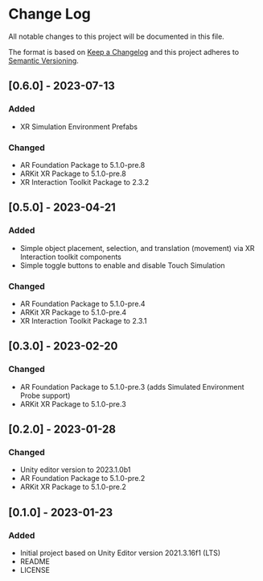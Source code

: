 
# Change Log
All notable changes to this project will be documented in this file.
 
The format is based on [Keep a Changelog](http://keepachangelog.com/)
and this project adheres to [Semantic Versioning](http://semver.org/).
 

## [0.6.0] - 2023-07-13

### Added

- XR Simulation Environment Prefabs

### Changed

- AR Foundation Package to 5.1.0-pre.8
- ARKit XR Package to 5.1.0-pre.8
- XR Interaction Toolkit Package to 2.3.2

## [0.5.0] - 2023-04-21

### Added

- Simple object placement, selection, and translation (movement) via XR Interaction toolkit components
- Simple toggle buttons to enable and disable Touch Simulation

### Changed

- AR Foundation Package to 5.1.0-pre.4
- ARKit XR Package to 5.1.0-pre.4
- XR Interaction Toolkit Package to 2.3.1

## [0.3.0] - 2023-02-20

### Changed

- AR Foundation Package to 5.1.0-pre.3 (adds Simulated Environment Probe support)
- ARKit XR Package to 5.1.0-pre.3

## [0.2.0] - 2023-01-28
  
### Changed
  
- Unity editor version to 2023.1.0b1
- AR Foundation Package to 5.1.0-pre.2
- ARKit XR Package to 5.1.0-pre.2
  
## [0.1.0] - 2023-01-23
 
### Added
-  Initial project based on Unity Editor version 2021.3.16f1 (LTS)
-  README
-  LICENSE
   